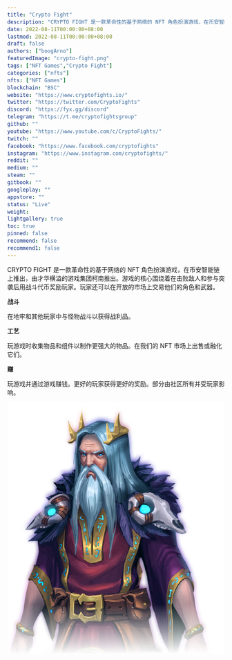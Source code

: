 ```yaml
---
title: "Crypto Fight"
description: "CRYPTO FIGHT 是一款革命性的基于网络的 NFT 角色扮演游戏，在币安智能链上推出，由才华横溢的游戏集团柯南推出"
date: 2022-08-11T00:00:00+08:00
lastmod: 2022-08-11T00:00:00+08:00
draft: false
authors: ["boogArno"]
featuredImage: "crypto-fight.png"
tags: ["NFT Games","Crypto Fight"]
categories: ["nfts"]
nfts: ["NFT Games"]
blockchain: "BSC"
website: "https://www.cryptofights.io/"
twitter: "https://twitter.com/CryptoFights"
discord: "https://fyx.gg/discord"
telegram: "https://t.me/cryptofightsgroup"
github: ""
youtube: "https://www.youtube.com/c/CryptoFights/"
twitch: ""
facebook: "https://www.facebook.com/cryptofights"
instagram: "https://www.instagram.com/cryptofights/"
reddit: ""
medium: ""
steam: ""
gitbook: ""
googleplay: ""
appstore: ""
status: "Live"
weight: 
lightgallery: true
toc: true
pinned: false
recommend: false
recommend1: false
---
```

<p>CRYPTO FIGHT 是一款革命性的基于网络的 NFT 角色扮演游戏，在币安智能链上推出，由才华横溢的游戏集团柯南推出。游戏的核心围绕着在击败敌人和参与突袭后用战斗代币奖励玩家。玩家还可以在开放的市场上交易他们的角色和武器。</p>

<p><strong>战斗</strong></p>

<p>在地牢和其他玩家中与怪物战斗以获得战利品。</p>

<p><strong>工艺</strong></p>

<p>玩游戏时收集物品和组件以制作更强大的物品。在我们的 NFT 市场上出售或融化它们。</p>

<p><strong>赚</strong></p>

<p>玩游戏并通过游戏赚钱。更好的玩家获得更好的奖励。部分由社区所有并受玩家影响。</p>

![61eef4305161813ac75a4b37_61ddd3554767f6399b4d7775_Enchanter-p-800](61eef4305161813ac75a4b37_61ddd3554767f6399b4d7775_Enchanter-p-800.png)
